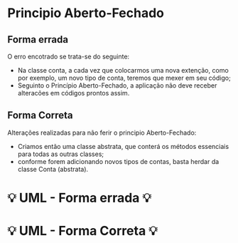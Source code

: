 # Principio Aberto-Fechado

## Forma errada
O erro encotrado se trata-se do seguinte:
- Na classe conta, a cada vez que colocarmos uma nova extenção, como por exemplo, um novo tipo de conta, teremos que mexer em seu código;
- Seguinto o Princípio Aberto-Fechado, a aplicação não deve receber alteracões em códigos prontos assim.

## Forma Correta
Alterações realizadas para não ferir o principio Aberto-Fechado:
- Criamos então uma classe abstrata, que conterá os métodos essenciais para todas as outras classes;
- conforme forem adicionando novos tipos de contas, basta herdar da classe Conta (abstrata).

#  :bulb: UML - Forma errada :bulb:

#  :bulb: UML - Forma Correta :bulb:
